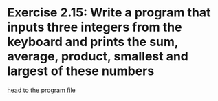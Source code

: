 # Exercise 2.15: Write a program that inputs three integers from the keyboard and prints the sum, average, product, smallest and largest of these numbers

[head to the program file](02_15.cpp)